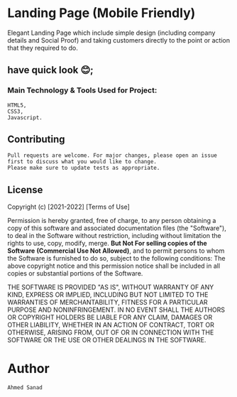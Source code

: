 # Landing Page (Mobile Friendly)

Elegant Landing Page which include simple design (including company details and Social Proof) and taking customers directly to the point or action that they required to do.


## have quick look 😊;


### Main Technology & Tools Used for Project:

    
    HTML5,
    CSS3,
    Javascript.

## Contributing

    Pull requests are welcome. For major changes, please open an issue first to discuss what you would like to change.
    Please make sure to update tests as appropriate.

## License

Copyright (c) [2021-2022] [Terms of Use]

Permission is hereby granted, free of charge, to any person obtaining a copy of this software and associated documentation files (the "Software"), to deal in the Software without restriction, including without limitation the rights to use, copy, modify, merge. 
**But Not For selling copies of the Software** 
**(Commercial Use Not Allowed)**, and to permit persons to whom the Software is furnished to do so, subject to the following conditions:
The above copyright notice and this permission notice shall be included in all copies or substantial portions of the Software.

THE SOFTWARE IS PROVIDED "AS IS", WITHOUT WARRANTY OF ANY KIND, EXPRESS OR IMPLIED, INCLUDING BUT NOT LIMITED TO THE WARRANTIES OF MERCHANTABILITY, FITNESS FOR A PARTICULAR PURPOSE AND NONINFRINGEMENT. IN NO EVENT SHALL THE AUTHORS OR COPYRIGHT HOLDERS BE LIABLE FOR ANY CLAIM, DAMAGES OR OTHER LIABILITY, WHETHER IN AN ACTION OF CONTRACT, TORT OR OTHERWISE, ARISING FROM, OUT OF OR IN CONNECTION WITH THE SOFTWARE OR THE USE OR OTHER DEALINGS IN THE SOFTWARE.

# Author 

`Ahmed Sanad`